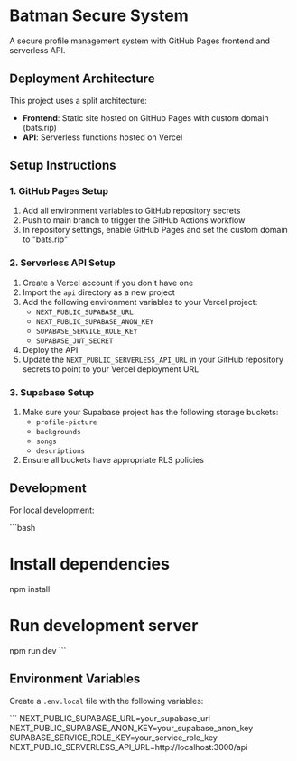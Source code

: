 # Batman Secure System

A secure profile management system with GitHub Pages frontend and serverless API.

## Deployment Architecture

This project uses a split architecture:
- **Frontend**: Static site hosted on GitHub Pages with custom domain (bats.rip)
- **API**: Serverless functions hosted on Vercel

## Setup Instructions

### 1. GitHub Pages Setup

1. Add all environment variables to GitHub repository secrets
2. Push to main branch to trigger the GitHub Actions workflow
3. In repository settings, enable GitHub Pages and set the custom domain to "bats.rip"

### 2. Serverless API Setup

1. Create a Vercel account if you don't have one
2. Import the `api` directory as a new project
3. Add the following environment variables to your Vercel project:
   - `NEXT_PUBLIC_SUPABASE_URL`
   - `NEXT_PUBLIC_SUPABASE_ANON_KEY`
   - `SUPABASE_SERVICE_ROLE_KEY`
   - `SUPABASE_JWT_SECRET`
4. Deploy the API
5. Update the `NEXT_PUBLIC_SERVERLESS_API_URL` in your GitHub repository secrets to point to your Vercel deployment URL

### 3. Supabase Setup

1. Make sure your Supabase project has the following storage buckets:
   - `profile-picture`
   - `backgrounds`
   - `songs`
   - `descriptions`
2. Ensure all buckets have appropriate RLS policies

## Development

For local development:

\`\`\`bash
# Install dependencies
npm install

# Run development server
npm run dev
\`\`\`

## Environment Variables

Create a `.env.local` file with the following variables:

\`\`\`
NEXT_PUBLIC_SUPABASE_URL=your_supabase_url
NEXT_PUBLIC_SUPABASE_ANON_KEY=your_supabase_anon_key
SUPABASE_SERVICE_ROLE_KEY=your_service_role_key
NEXT_PUBLIC_SERVERLESS_API_URL=http://localhost:3000/api
